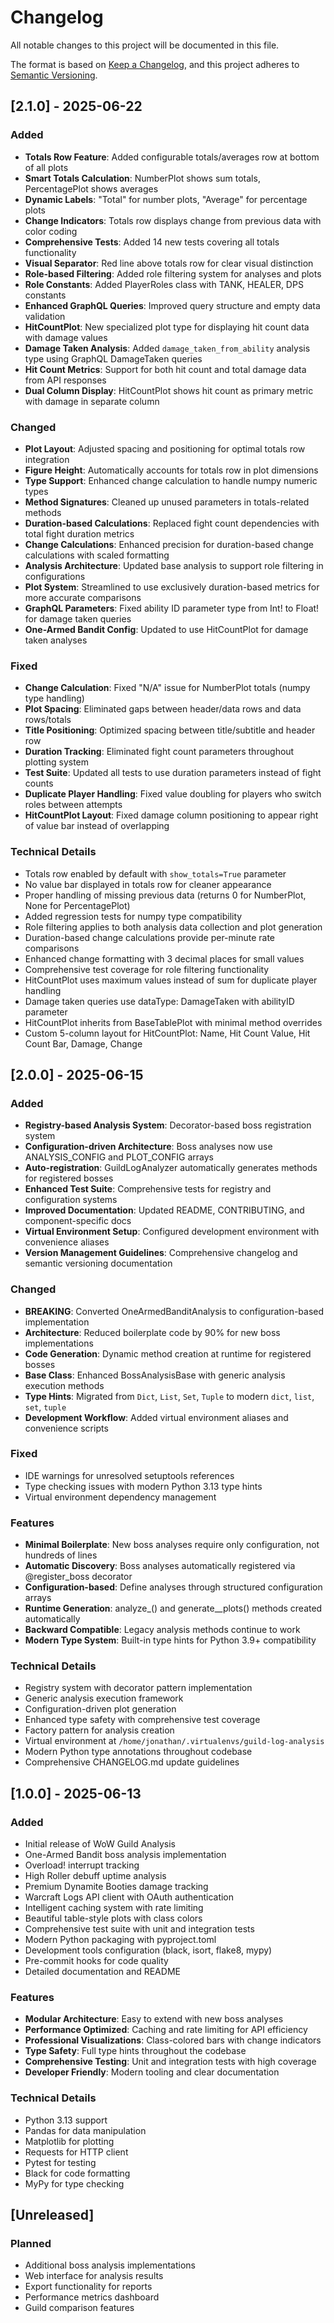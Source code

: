 # Changelog

All notable changes to this project will be documented in this file.

The format is based on [Keep a Changelog](https://keepachangelog.com/en/1.0.0/),
and this project adheres to [Semantic Versioning](https://semver.org/spec/v2.0.0.html).

## [2.1.0] - 2025-06-22

### Added
- **Totals Row Feature**: Added configurable totals/averages row at bottom of all plots
- **Smart Totals Calculation**: NumberPlot shows sum totals, PercentagePlot shows averages
- **Dynamic Labels**: "Total" for number plots, "Average" for percentage plots
- **Change Indicators**: Totals row displays change from previous data with color coding
- **Comprehensive Tests**: Added 14 new tests covering all totals functionality
- **Visual Separator**: Red line above totals row for clear visual distinction
- **Role-based Filtering**: Added role filtering system for analyses and plots
- **Role Constants**: Added PlayerRoles class with TANK, HEALER, DPS constants
- **Enhanced GraphQL Queries**: Improved query structure and empty data validation
- **HitCountPlot**: New specialized plot type for displaying hit count data with damage values
- **Damage Taken Analysis**: Added `damage_taken_from_ability` analysis type using GraphQL DamageTaken queries
- **Hit Count Metrics**: Support for both hit count and total damage data from API responses
- **Dual Column Display**: HitCountPlot shows hit count as primary metric with damage in separate column

### Changed
- **Plot Layout**: Adjusted spacing and positioning for optimal totals row integration
- **Figure Height**: Automatically accounts for totals row in plot dimensions
- **Type Support**: Enhanced change calculation to handle numpy numeric types
- **Method Signatures**: Cleaned up unused parameters in totals-related methods
- **Duration-based Calculations**: Replaced fight count dependencies with total fight duration metrics
- **Change Calculations**: Enhanced precision for duration-based change calculations with scaled formatting
- **Analysis Architecture**: Updated base analysis to support role filtering in configurations
- **Plot System**: Streamlined to use exclusively duration-based metrics for more accurate comparisons
- **GraphQL Parameters**: Fixed ability ID parameter type from Int! to Float! for damage taken queries
- **One-Armed Bandit Config**: Updated to use HitCountPlot for damage taken analyses

### Fixed
- **Change Calculation**: Fixed "N/A" issue for NumberPlot totals (numpy type handling)
- **Plot Spacing**: Eliminated gaps between header/data rows and data rows/totals
- **Title Positioning**: Optimized spacing between title/subtitle and header row
- **Duration Tracking**: Eliminated fight count parameters throughout plotting system
- **Test Suite**: Updated all tests to use duration parameters instead of fight counts
- **Duplicate Player Handling**: Fixed value doubling for players who switch roles between attempts
- **HitCountPlot Layout**: Fixed damage column positioning to appear right of value bar instead of overlapping

### Technical Details
- Totals row enabled by default with `show_totals=True` parameter
- No value bar displayed in totals row for cleaner appearance
- Proper handling of missing previous data (returns 0 for NumberPlot, None for PercentagePlot)
- Added regression tests for numpy type compatibility
- Role filtering applies to both analysis data collection and plot generation
- Duration-based change calculations provide per-minute rate comparisons
- Enhanced change formatting with 3 decimal places for small values
- Comprehensive test coverage for role filtering functionality
- HitCountPlot uses maximum values instead of sum for duplicate player handling
- Damage taken queries use dataType: DamageTaken with abilityID parameter
- HitCountPlot inherits from BaseTablePlot with minimal method overrides
- Custom 5-column layout for HitCountPlot: Name, Hit Count Value, Hit Count Bar, Damage, Change

## [2.0.0] - 2025-06-15

### Added
- **Registry-based Analysis System**: Decorator-based boss registration system
- **Configuration-driven Architecture**: Boss analyses now use ANALYSIS_CONFIG and PLOT_CONFIG arrays
- **Auto-registration**: GuildLogAnalyzer automatically generates methods for registered bosses
- **Enhanced Test Suite**: Comprehensive tests for registry and configuration systems
- **Improved Documentation**: Updated README, CONTRIBUTING, and component-specific docs
- **Virtual Environment Setup**: Configured development environment with convenience aliases
- **Version Management Guidelines**: Comprehensive changelog and semantic versioning documentation

### Changed
- **BREAKING**: Converted OneArmedBanditAnalysis to configuration-based implementation
- **Architecture**: Reduced boilerplate code by 90% for new boss implementations
- **Code Generation**: Dynamic method creation at runtime for registered bosses
- **Base Class**: Enhanced BossAnalysisBase with generic analysis execution methods
- **Type Hints**: Migrated from `Dict`, `List`, `Set`, `Tuple` to modern `dict`, `list`, `set`, `tuple`
- **Development Workflow**: Added virtual environment aliases and convenience scripts

### Fixed
- IDE warnings for unresolved setuptools references
- Type checking issues with modern Python 3.13 type hints
- Virtual environment dependency management

### Features
- **Minimal Boilerplate**: New boss analyses require only configuration, not hundreds of lines
- **Automatic Discovery**: Boss analyses automatically registered via @register_boss decorator
- **Configuration-based**: Define analyses through structured configuration arrays
- **Runtime Generation**: analyze_<boss>() and generate_<boss>_plots() methods created automatically
- **Backward Compatible**: Legacy analysis methods continue to work
- **Modern Type System**: Built-in type hints for Python 3.9+ compatibility

### Technical Details
- Registry system with decorator pattern implementation
- Generic analysis execution framework
- Configuration-driven plot generation
- Enhanced type safety with comprehensive test coverage
- Factory pattern for analysis creation
- Virtual environment at `/home/jonathan/.virtualenvs/guild-log-analysis`
- Modern Python type annotations throughout codebase
- Comprehensive CHANGELOG.md update guidelines

## [1.0.0] - 2025-06-13

### Added
- Initial release of WoW Guild Analysis
- One-Armed Bandit boss analysis implementation
- Overload! interrupt tracking
- High Roller debuff uptime analysis
- Premium Dynamite Booties damage tracking
- Warcraft Logs API client with OAuth authentication
- Intelligent caching system with rate limiting
- Beautiful table-style plots with class colors
- Comprehensive test suite with unit and integration tests
- Modern Python packaging with pyproject.toml
- Development tools configuration (black, isort, flake8, mypy)
- Pre-commit hooks for code quality
- Detailed documentation and README

### Features
- **Modular Architecture**: Easy to extend with new boss analyses
- **Performance Optimized**: Caching and rate limiting for API efficiency
- **Professional Visualizations**: Class-colored bars with change indicators
- **Type Safety**: Full type hints throughout the codebase
- **Comprehensive Testing**: Unit and integration tests with high coverage
- **Developer Friendly**: Modern tooling and clear documentation

### Technical Details
- Python 3.13 support
- Pandas for data manipulation
- Matplotlib for plotting
- Requests for HTTP client
- Pytest for testing
- Black for code formatting
- MyPy for type checking

## [Unreleased]

### Planned
- Additional boss analysis implementations
- Web interface for analysis results
- Export functionality for reports
- Performance metrics dashboard
- Guild comparison features
